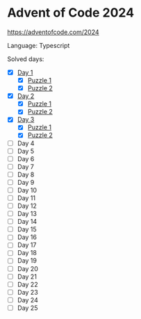 # Advent of Code 2024

https://adventofcode.com/2024

Language: Typescript

Solved days:

- [x] [Day 1](./src/tasks/day01/)
  - [x] [Puzzle 1](./src/tasks/day01/puzzle1.ts)
  - [x] [Puzzle 2](./src/tasks/day01/puzzle2.ts)
- [x] [Day 2](./src/tasks/day02/)
  - [x] [Puzzle 1](./src/tasks/day02/puzzle1.ts)
  - [x] [Puzzle 2](./src/tasks/day02/puzzle2.ts)
- [x] [Day 3](./src/tasks/day03/)
  - [x] [Puzzle 1](./src/tasks/day03/puzzle1.ts)
  - [x] [Puzzle 2](./src/tasks/day03/puzzle2.ts)
- [ ] Day 4
- [ ] Day 5
- [ ] Day 6
- [ ] Day 7
- [ ] Day 8
- [ ] Day 9
- [ ] Day 10
- [ ] Day 11
- [ ] Day 12
- [ ] Day 13
- [ ] Day 14
- [ ] Day 15
- [ ] Day 16
- [ ] Day 17
- [ ] Day 18
- [ ] Day 19
- [ ] Day 20
- [ ] Day 21
- [ ] Day 22
- [ ] Day 23
- [ ] Day 24
- [ ] Day 25
